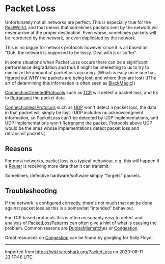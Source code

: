 # Packet Loss

Unfortunately not all networks are perfect. This is especially true for the [RealWorld](/RealWorld), and that means that sometimes packets sent by the network will never arrive at the proper destination. Even worse, sometimes packets will be reordered by the network, or even duplicated by the network.

This is no biggie for network protocols however since it is all based on "Duh, the network is supposed to be lossy. Deal with it or suffer".

In some situations when Packet Loss occurs there can be a significant performance degradation and thus it might be interesting to us to try to minimize the amount of packetloss occuring. (Which is easy once one has figured out WHY the packets are being lost, and where they are lost) ((The art of determining this information is often seen as [BlackMagic](/BlackMagic)))

[ConnectionOrientedProtocols](/ConnectionOrientedProtocols) such as [TCP](/TCP) will detect a packet loss, and try to [Retransmit](/Retransmit) the packet data.

[ConnectionlessProtocols](/ConnectionlessProtocols) such as [UDP](/UDP) won't detect a packet loss, the data in that packet will simply be lost. (UDP includes no acknowledgment information, so PacketLoss can't be detected by UDP implementations, and UDP implementations won't [Retransmit](/Retransmit) the packet. Protocols above UDP would be the ones whose implementations detect packet loss and retransmit packets.)

## Reasons

For most networks, packet loss is a typical behaviour, e.g. this will happen if a [Router](/Router) is receiving more data than it can transmit.

Sometimes, defective hardware/software simply "forgets" packets.

## Troubleshooting

If the network is configured correctly, there's not much that can be done against packet loss as this is a somewhat "intended" behaviour.

For TCP based protocols this is often reasonably easy to detect and analysis of [PacketLossPattern](/PacketLossPattern)s can often give a hint of what is causing the problem. Common reasons are [DuplexMismatch](/DuplexMismatch)es or [Congestion](/Congestion).

Great resources on [Congestion](/Congestion) can be found by googling for Sally Floyd.

---

Imported from https://wiki.wireshark.org/PacketLoss on 2020-08-11 23:17:46 UTC
